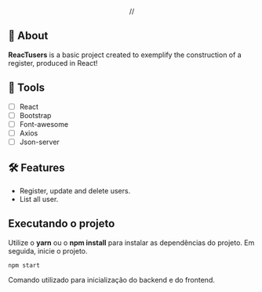 <p align="center">
  //
</p>

## 📗 About

**ReacTusers** is a basic project created to exemplify the construction of a register, produced in React!
## 🔨 Tools

-   [ ] React
-   [ ] Bootstrap
-   [ ] Font-awesome
-   [ ] Axios
-   [ ] Json-server

## 🛠️ Features
- Register, update and delete users.
- List all user.

## Executando o projeto
Utilize o **yarn** ou o **npm install** para instalar as dependências do projeto.
Em seguida, inicie o projeto.

```cl
npm start
```
Comando utilizado para inicialização do backend e do frontend.
